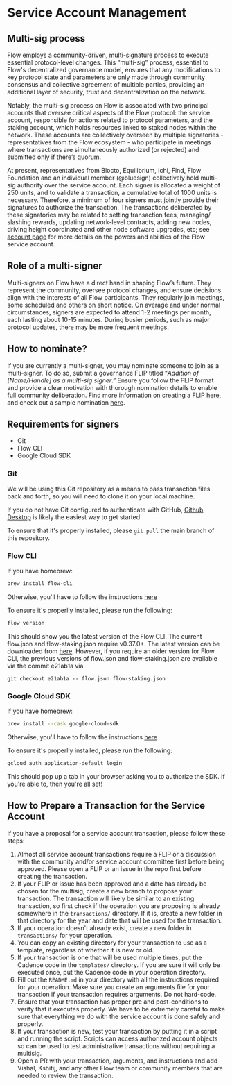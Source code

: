 # Service Account Management

## Multi-sig process

Flow employs a community-driven, multi-signature process to execute essential protocol-level changes. This “multi-sig” process, essential to Flow's decentralized governance model, ensures that any modifications to key protocol state and parameters are only made through community consensus and collective agreement of multiple parties, providing an additional layer of security, trust and decentralization on the network.

Notably, the multi-sig process on Flow is associated with two principal accounts that oversee critical aspects of the Flow protocol: the service account, responsible for actions related to protocol parameters, and the staking account, which holds resources linked to staked nodes within the network. These accounts are collectively overseen by multiple signatories - representatives from the Flow ecosystem - who participate in meetings where transactions are simultaneously authorized (or rejected) and submitted only if there’s quorum. 

At present, representatives from Blocto, Equilibrium, Ichi, Find, Flow Foundation and an individual member (@bluesign) collectively hold multi-sig authority over the service account. Each signer is allocated a weight of 250 units, and to validate a transaction, a cumulative total of 1000 units is necessary. Therefore, a minimum of four signers must jointly provide their signatures to authorize the transaction. The transactions deliberated by these signatories may be related to setting transaction fees, managing/ slashing rewards, updating network-level contracts, adding new nodes, driving height coordinated and other node software upgrades, etc; see [account page](https://developers.flow.com/build/basics/accounts#service-accounts) for more details on the powers and abilities of the Flow service account.

## Role of a multi-signer

Multi-signers on Flow have a direct hand in shaping Flow’s future. They represent the community, oversee protocol changes, and ensure decisions align with the interests of all Flow participants. They regularly join meetings, some scheduled and others on short notice. On average and under normal circumstances, signers are expected to attend 1-2 meetings per month, each lasting about 10-15 minutes. During busier periods, such as major protocol updates, there may be more frequent meetings.

## How to nominate?

If you are currently a multi-signer, you may nominate someone to join as a multi-signer. To do so, submit a governance FLIP titled “_Addition of [Name/Handle] as a multi-sig signer_.” Ensure you follow the FLIP format and provide a clear motivation with thorough nomination details to enable full community deliberation. Find more information on creating a FLIP [here](https://github.com/onflow/flips/tree/main), and check out a sample nomination [here](https://github.com/onflow/flips/blob/main/governance/20231005-Adding-bluesign-as-multi-sig.md).

## Requirements for signers
- Git
- Flow CLI
- Google Cloud SDK

### Git

We will be using this Git repository as a means to pass transaction files back and forth, so you will need to clone it on your local machine.

If you do not have Git configured to authenticate with GitHub, [Github Desktop](https://desktop.github.com/) is likely the easiest way to get started

To ensure that it's properly installed, please `git pull` the main branch of this repository.

### Flow CLI

If you have homebrew:

```sh
brew install flow-cli
```

Otherwise, you'll have to follow the instructions [here](https://docs.onflow.org/flow-cli/install)

To ensure it's properlly installed, please run the following:

```sh
flow version
```

This should show you the latest version of the Flow CLI. The current flow.json and flow-staking.json require v0.37.0+. The latest version can be downloaded from [here](https://docs.onflow.org/flow-cli/). However, if you require an older version for Flow CLI, the previous versions of flow.json and flow-staking.json are available via the commit e21ab1a via

```git checkout e21ab1a -- flow.json flow-staking.json```

### Google Cloud SDK

If you have homebrew:

```sh
brew install --cask google-cloud-sdk
```

Otherwise, you'll have to follow the instructions [here](https://cloud.google.com/sdk/docs/install)

To ensure it's properlly installed, please run the following:

```sh
gcloud auth application-default login
```

This should pop up a tab in your browser asking you to authorize the SDK. If you're able to, then you're all set!

## How to Prepare a Transaction for the Service Account

If you have a proposal for a service account transaction, please follow these steps:

1. Almost all service account transactions require a FLIP or a discussion
   with the community and/or service account committee first 
   before being approved. Please open a FLIP or an issue
   in the repo first before creating the transaction.
2. If your FLIP or issue has been approved and a date
   has already be chosen for the multisig, create a new branch to propose
   your transaction. The transaction will likely be similar
   to an existing transaction, so first check if the operation
   you are proposing is already somewhere in the `transactions/` directory.
   If it is, create a new folder in that directory for the year and date
   that will be used for the transaction.
3. If your operation doesn't already exist, create a new folder
   in `transactions/` for your operation.
4. You can copy an existing directory for your transaction to use as a template,
   regardless of whether it is new or old.
5. If your transaction is one that will be used multiple times,
   put the Cadence code in the `templates/` directory. If you are sure
   it will only be executed once, put the Cadence code in your operation directory.
6. Fill out the `README.md` in your directory with all the instructions required
   for your operation. Make sure you create an arguments file for your transaction if your transaction requires arguments. Do not hard-code.
7. Ensure that your transaction has proper pre and post-conditions to verify
   that it executes properly. We have to be extremely careful to make sure
   that everything we do with the service account is done safely and properly.
8. If your transaction is new, test your transaction by putting it in a script
   and running the script. Scripts can access authorized account objects
   so can be used to test administrative transactions without requiring a multisig.
8. Open a PR with your transaction, arguments, and instructions and add Vishal,
   Kshitij, and any other Flow team or community members that are needed to review the transaction.

